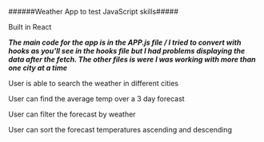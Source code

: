 ######Weather App to test JavaScript skills#####

Built in React

**_The main code for the app is in the APP.js file / I tried to convert with hooks as you'll see in the hooks file but I had problems
displaying the data after the fetch. The other files is were I was working with more than one city at a time_**

User is able to search the weather in different cities

User can find the average temp over a 3 day forecast

User can filter the forecast by weather

User can sort the forecast temperatures ascending and descending
